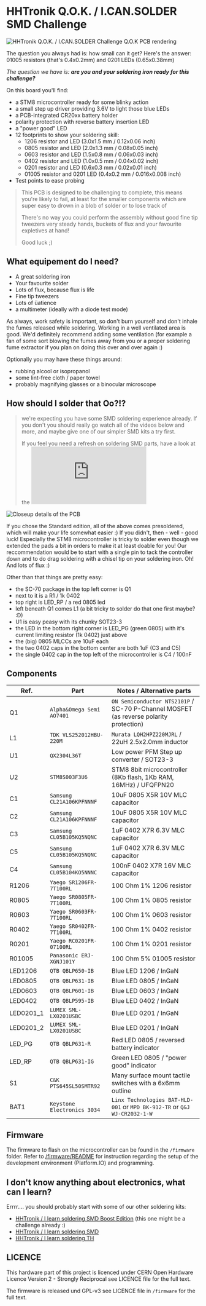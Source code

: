 HHTronik Q.O.K. / I.CAN.SOLDER SMD Challenge
============================================

![HHTronik Q.O.K. / I.CAN.SOLDER Challenge Q.O.K PCB rendering](./assets/pcb-rendering.png)

The question you always had is: how small can it get? Here's the answer: 01005 resistors (that's 0.4x0.2mm) and 0201 LEDs (0.65x0.38mm)

*The question we have is: __are you and your soldering iron ready for this challenge?__*


On this board you'll find:

- a STM8 microcontroller ready for some blinky action
- a small step up driver providing 3.6V to light those blue LEDs
- a PCB-integrated CR20xx battery holder
- polarity protection with reverse battery insertion LED
- a "power good" LED
- 12 footprints to show your soldering skill:
	- 1206 resistor and LED (3.0x1.5 mm / 0.12x0.06 inch)
	- 0805 resistor and LED (2.0x1.3 mm / 0.08x0.05 inch)
	- 0603 resistor and LED (1.5x0.8 mm / 0.06x0.03 inch)
	- 0402 resistor and LED (1.0x0.5 mm / 0.04x0.02 inch)
	- 0201 resistor and LED (0.6x0.3 mm / 0.02x0.01 inch)
	- 01005 resistor and 0201 LED (0.4x0.2 mm / 0.016x0.008 inch)
- Test points to ease probing

>
> This PCB is designed to be challenging to complete, this means you're
> likely to fail, at least for the smaller components which are super easy
> to drown in a blob of solder or to lose track of
>
> There's no way you could perform the assembly without good fine tip tweezers
> very steady hands, buckets of flux and your favourite expletives at hand!
>
> Good luck ;)
>

What equipement do I need?
--------------------------

- A great soldering iron
- Your favourite solder
- Lots of flux, because flux is life
- Fine tip tweezers
- Lots of üatience
- a multimeter (ideally with a diode test mode)

As always, work safety is important, so don't burn yourself and don't inhale the fumes released while soldering. Working in a well ventilated area is good. We'd definitely recommend adding some ventilation (for example a fan of some sort blowing the fumes away from you or a proper soldering fume extractor if you plan on doing this over and over again :)

Optionally you may have these things around:

- rubbing alcool or isopropanol
- some lint-free cloth / paper towel
- probably magnifying glasses or a binocular microscope

How should I solder that Oo?!?
------------------------------

>
> we're expecting you have some SMD soldering experience already.
> If you don't you should really go watch all of the videos below and more, and maybe
> give one of our simpler SMD kits a try first.
>
> If you feel you need a refresh on soldering SMD parts, have a look at the 
> ![I learn soldering SMD instructions](https://github.com/hhtronik/qok-i-learn-soldering-smd/blob/master/soldering-instructions.md)
>

![Closeup details of the PCB](./assets/pcb-details.jpg)

If you chose the Standard edition, all of the above comes presoldered, which will make your life somewhat easier :) If you didn't, then - well - good luck! Especially the STM8 microcontroller is tricky to solder even though we extended the pads a bit in orders to make it at least doable for you! Our reccommendation would be to start with a single pin to tack the controller down and to do drag soldering with a chisel tip on your soldering iron. Oh! And lots of flux :)

Other than that things are pretty easy:

- the SC-70 package in the top left corner is Q1
- next to it is a R1 / 1k 0402
- top right is LED_RP / a red 0805 led
- left beneath Q1 comes L1 (a bit tricky to solder do that one first maybe? :D)
- U1 is easy peasy with its chunky SOT23-3
- the LED in the bottom right corner is LED_PG (green 0805) with it's current limiting resistor (1k 0402) just above
- the (big) 0805 MLCCs are 10uF each
- the two 0402 caps in the bottom center are both 1uF (C3 and C5)
- the single 0402 cap in the top left of the microcontroller is C4 / 100nF

Components
----------

| Ref.      | Part                        | Notes / Alternative parts  |
| --------- | --------------------------- | -------------------------- |
| Q1        | `Alpha&Omega Semi AO7401`   | `ON Semiconductor NTS2101P` / SC-70 P-Channel MOSFET (as reverse polarity protection)
| L1        | `TDK VLS252012HBU-220M`     | `Murata LQH2HPZ220MJRL` / 22uH 2.5x2.0mm inductor
| U1        | `QX2304L36T`                | Low power PFM Step up converter / SOT23-3
| U2        | `STM8S003F3U6`              | STM8 8bit microcontroller (8Kb flash, 1Kb RAM, 16MHz) / UFQFPN20
| C1        | `Samsung CL21A106KPFNNNF`   | 10uF 0805 X5R 10V MLC capacitor
| C2        | `Samsung CL21A106KPFNNNF`   | 10uF 0805 X5R 10V MLC capacitor
| C3        | `Samsung CL05B105KQ5NQNC`   | 1uF 0402 X7R 6.3V MLC capacitor
| C5        | `Samsung CL05B105KQ5NQNC`   | 1uF 0402 X7R 6.3V MLC capacitor
| C4        | `Samsung CL05B104KO5NNNC`   | 100nF 0402 X7R 16V MLC capacitor
| R1206     | `Yaego SR1206FR-7T100RL`    | 100 Ohm 1% 1206 resistor
| R0805     | `Yaego SR0805FR-7T100RL`    | 100 Ohm 1% 0805 resistor
| R0603     | `Yaego SR0603FR-7T100RL`    | 100 Ohm 1% 0603 resistor
| R0402     | `Yaego SR0402FR-7T100RL`    | 100 Ohm 1% 0402 resistor
| R0201     | `Yaego RC0201FR-07100RL`    | 100 Ohm 1% 0201 resistor
| R01005    | `Panasonic ERJ-XGNJ101Y`    | 100 Ohm 5% 01005 resistor
| LED1206   | `QTB QBLP650-IB`            | Blue LED 1206 / InGaN
| LED0805   | `QTB QBLP631-IB`            | Blue LED 0805 / InGaN
| LED0603   | `QTB QBLP601-IB`            | Blue LED 0603 / InGaN
| LED0402   | `QTB QBLP595-IB`            | Blue LED 0402 / InGaN
| LED0201_1 | `LUMEX SML-LX0201USBC`      | Blue LED 0201 / InGaN
| LED0201_2 | `LUMEX SML-LX0201USBC`      | Blue LED 0201 / InGaN
| LED_PG    | `QTB QBLP631-R`             | Red LED 0805 / reversed battery indicator
| LED_RP    | `QTB QBLP631-IG`            | Green LED 0805 / "power good" indicator
| S1        | `C&K PTS645SL50SMTR92`      | Many surface mount tactile switches with a 6x6mm outline
| BAT1      | `Keystone Electronics 3034` | `Linx Technologies BAT-HLD-001` or `MPD BK-912-TR` or `Q&J WJ-CR2032-1-W`

Firmware
--------

The firmware to flash on the microcontroller can be found in the `/firmware` folder. 
Refer to [/firmware/README](./firmware/) for instruction regarding the setup of the development environment (Platform.IO) and programming.

I don't know anything about electronics, what can I learn?
----------------------------------------------------------

Errrr.... you should probably start with some of our other soldering kits:

- [HHTronik / I learn soldering SMD Boost Edition](https://github.com/hhtronik/qok-i-learn-soldering-smd-boost) (this one might be a challenge already :)
- [HHTronik / I learn soldering SMD](https://github.com/hhtronik/qok-i-learn-soldering-smd)
- [HHTronik / I learn soldering TH](https://github.com/hhtronik/qok-i-learn-soldering-th)



LICENCE
-------

This hardware part of this project is licenced under CERN Open Hardware Licence Version 2 - Strongly Reciprocal see LICENCE file for the full text.

The firmware is released und GPL-v3 see LICENCE file in `/firmware` for the full text.